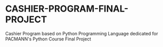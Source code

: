 # CASHIER-PROGRAM-FINAL-PROJECT
Cashier Program based on Python Programming Language dedicated for PACMANN's Python Course Final Project
